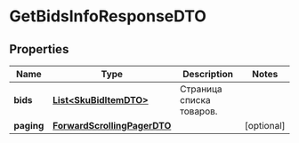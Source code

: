 

# GetBidsInfoResponseDTO

## Properties

Name | Type | Description | Notes
------------ | ------------- | ------------- | -------------
**bids** | [**List&lt;SkuBidItemDTO&gt;**](SkuBidItemDTO.md) | Страница списка товаров. | 
**paging** | [**ForwardScrollingPagerDTO**](ForwardScrollingPagerDTO.md) |  |  [optional]




